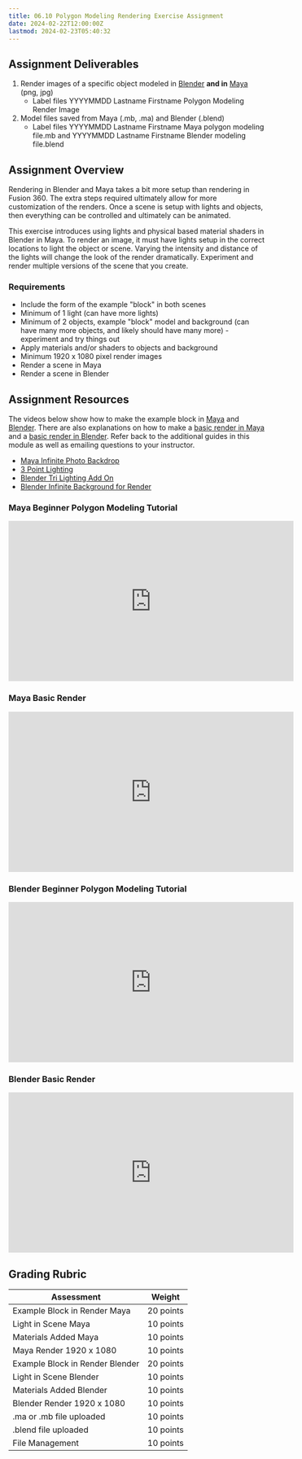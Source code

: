 ```yaml
---
title: 06.10 Polygon Modeling Rendering Exercise Assignment
date: 2024-02-22T12:00:00Z
lastmod: 2024-02-23T05:40:32
---
```


## Assignment Deliverables

1. Render images of a specific object modeled in [Blender](../../../../3d-modeling/blender/blender.md) **and in** [Maya](../../../../3d-modeling/maya/maya.md) (png, jpg)
   - Label files YYYYMMDD Lastname Firstname Polygon Modeling Render Image
2. Model files saved from Maya (.mb, .ma) and Blender (.blend)
   - Label files YYYYMMDD Lastname Firstname Maya polygon modeling file.mb and YYYYMMDD Lastname Firstname Blender modeling file.blend

## Assignment Overview

Rendering in Blender and Maya takes a bit more setup than rendering in Fusion 360. The extra steps required ultimately allow for more customization of the renders. Once a scene is setup with lights and objects, then everything can be controlled and ultimately can be animated.

This exercise introduces using lights and physical based material shaders in Blender in Maya. To render an image, it must have lights setup in the correct locations to light the object or scene. Varying the intensity and distance of the lights will change the look of the render dramatically. Experiment and render multiple versions of the scene that you create.

### Requirements

- Include the form of the example "block" in both scenes
- Minimum of 1 light (can have more lights)
- Minimum of 2 objects, example "block" model and background (can have many more objects, and likely should have many more) - experiment and try things out
- Apply materials and/or shaders to objects and background
- Minimum 1920 x 1080 pixel render images
- Render a scene in Maya
- Render a scene in Blender

## Assignment Resources

The videos below show how to make the example block in [Maya](https://youtu.be/lLItO9mBwxM) and [Blender](https://youtu.be/L5e7ysUUI7A). There are also explanations on how to make a [basic render in Maya](https://youtu.be/9RHh4OSPKQQ) and a [basic render in Blender](https://youtu.be/Qw8jl8mKEsY). Refer back to the additional guides in this module as well as emailing questions to your instructor.

- [Maya Infinite Photo Backdrop](https://youtu.be/y2ylWfbrC58)
- [3 Point Lighting](https://youtu.be/1nYSVw6-GxA)
- [Blender Tri Lighting Add On](https://youtu.be/SbMuowrbKe0)
- [Blender Infinite Background for Render](https://youtu.be/lsEYDk00WFs)

<div class="video-grid">

<div class="video-card">

### Maya Beginner Polygon Modeling Tutorial

<div class="iframe-16-9-container">
<iframe class="youTubeIframe" width="560" height="315" src="https://www.youtube.com/embed/lLItO9mBwxM?rel=0" title="YouTube video player" frameborder="0" allow="accelerometer; autoplay; clipboard-write; encrypted-media; gyroscope; picture-in-picture; web-share" allowfullscreen></iframe>
</div>
</div>

<div class="video-card">

### Maya Basic Render

<div class="iframe-16-9-container">
<iframe class="youTubeIframe"  width="560" height="315" src="https://www.youtube.com/embed/9RHh4OSPKQQ?rel=0" title="YouTube video player" frameborder="0" allow="accelerometer; autoplay; clipboard-write; encrypted-media; gyroscope; picture-in-picture; web-share" allowfullscreen></iframe>
</div>
</div>

<div class="video-card">

### Blender Beginner Polygon Modeling Tutorial

<div class="iframe-16-9-container">
<iframe class="youTubeIframe" width="560" height="315" src="https://www.youtube.com/embed/L5e7ysUUI7A?rel=0" title="YouTube video player" frameborder="0" allow="accelerometer; autoplay; clipboard-write; encrypted-media; gyroscope; picture-in-picture; web-share" allowfullscreen></iframe>
</div>
</div>

<div class="video-card">

### Blender Basic Render

<div class="iframe-16-9-container">
<iframe class="youTubeIframe"  width="560" height="315" src="https://www.youtube.com/embed/Qw8jl8mKEsY?rel=0" title="YouTube video player" frameborder="0" allow="accelerometer; autoplay; clipboard-write; encrypted-media; gyroscope; picture-in-picture; web-share" allowfullscreen></iframe>
</div>
</div>

</div>

## Grading Rubric

<div class="responsive-table-markdown">

| Assessment                      | Weight    |
| ------------------------------- | --------- |
| Example Block in Render Maya    | 20 points |
| Light in Scene Maya             | 10 points |
| Materials Added Maya            | 10 points |
| Maya Render 1920 x 1080         | 10 points |
| Example Block in Render Blender | 20 points |
| Light in Scene Blender          | 10 points |
| Materials Added Blender         | 10 points |
| Blender Render 1920 x 1080      | 10 points |
| .ma or .mb file uploaded        | 10 points |
| .blend file uploaded            | 10 points |
| File Management                 | 10 points |

</div>
